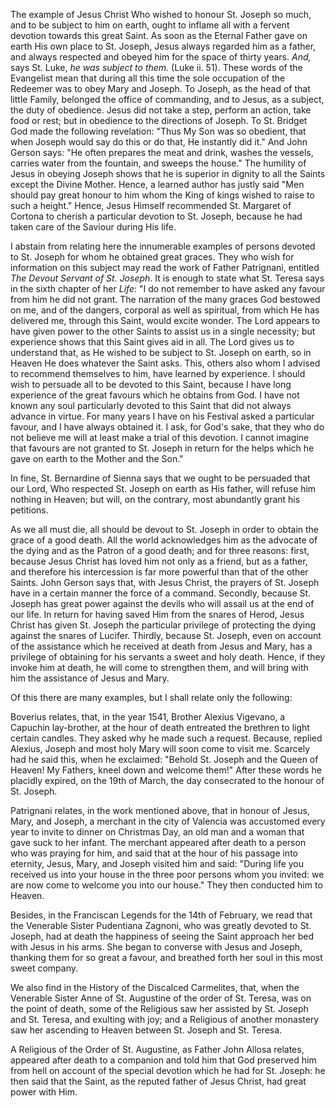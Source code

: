 
The example of Jesus Christ Who wished to honour St. Joseph so much, and to be subject to him on earth, ought to inflame all with a fervent devotion towards this great Saint. As soon as the Eternal Father gave on earth His own place to St. Joseph, Jesus always regarded him as a father, and always respected and obeyed him for the space of thirty years. *And,* says St. Luke, *he was subject to them.* (Luke ii. 51). These words of the Evangelist mean that during all this time the sole occupation of the Redeemer was to obey Mary and Joseph. To Joseph, as the head of that little Family, belonged the office of commanding, and to Jesus, as a subject, the duty of obedience. Jesus did not take a step, perform an action, take food or rest; but in obedience to the directions of Joseph. To St. Bridget God made the following revelation: \"Thus My Son was so obedient, that when Joseph would say do this or do that, He instantly did it.\" And John Gerson says: \"He often prepares the meat and drink, washes the vessels, carries water from the fountain, and sweeps the house.\" The humility of Jesus in obeying Joseph shows that he is superior in dignity to all the Saints except the Divine Mother. Hence, a learned author has justly said \"Men should pay great honour to him whom the King of kings wished to raise to such a height.\" Hence, Jesus Himself recommended St. Margaret of Cortona to cherish a particular devotion to St. Joseph, because he had taken care of the Saviour during His life.

I abstain from relating here the innumerable examples of persons devoted to St. Joseph for whom he obtained great graces. They who wish for information on this subject may read the work of Father Patrignani, entitled *The Devout Servant of St. Joseph*. It is enough to state what St. Teresa says in the sixth chapter of her *Life*: \"I do not remember to have asked any favour from him he did not grant. The narration of the many graces God bestowed on me, and of the dangers, corporal as well as spiritual, from which He has delivered me, through this Saint, would excite wonder. The Lord appears to have given power to the other Saints to assist us in a single necessity; but experience shows that this Saint gives aid in all. The Lord gives us to understand that, as He wished to be subject to St. Joseph on earth, so in Heaven He does whatever the Saint asks. This, others also whom I advised to recommend themselves to him, have learned by experience. I should wish to persuade all to be devoted to this Saint, because I have long experience of the great favours which he obtains from God. I have not known any soul particularly devoted to this Saint that did not always advance in virtue. For many years I have on his Festival asked a particular favour, and I have always obtained it. I ask, for God\'s sake, that they who do not believe me will at least make a trial of this devotion. I cannot imagine that favours are not granted to St. Joseph in return for the helps which he gave on earth to the Mother and the Son.\"

In fine, St. Bernardine of Sienna says that we ought to be persuaded that our Lord, Who respected St. Joseph on earth as His father, will refuse him nothing in Heaven; but will, on the contrary, most abundantly grant his petitions.

As we all must die, all should be devout to St. Joseph in order to obtain the grace of a good death. All the world acknowledges him as the advocate of the dying and as the Patron of a good death; and for three reasons: first, because Jesus Christ has loved him not only as a friend, but as a father, and therefore his intercession is far more powerful than that of the other Saints. John Gerson says that, with Jesus Christ, the prayers of St. Joseph have in a certain manner the force of a command. Secondly, because St. Joseph has great power against the devils who will assail us at the end of our life. In return for having saved Him from the snares of Herod, Jesus Christ has given St. Joseph the particular privilege of protecting the dying against the snares of Lucifer. Thirdly, because St. Joseph, even on account of the assistance which he received at death from Jesus and Mary, has a privilege of obtaining for his servants a sweet and holy death. Hence, if they invoke him at death, he will come to strengthen them, and will bring with him the assistance of Jesus and Mary.

Of this there are many examples, but I shall relate only the following:

Boverius relates, that, in the year 1541, Brother Alexius Vigevano, a Capuchin lay-brother, at the hour of death entreated the brethren to light certain candles. They asked why he made such a request. Because, replied Alexius, Joseph and most holy Mary will soon come to visit me. Scarcely had he said this, when he exclaimed: \"Behold St. Joseph and the Queen of Heaven! My Fathers, kneel down and welcome them!\" After these words he placidly expired, on the 19th of March, the day consecrated to the honour of St. Joseph.

Patrignani relates, in the work mentioned above, that in honour of Jesus, Mary, and Joseph, a merchant in the city of Valencia was accustomed every year to invite to dinner on Christmas Day, an old man and a woman that gave suck to her infant. The merchant appeared after death to a person who was praying for him, and said that at the hour of his passage into eternity, Jesus, Mary, and Joseph visited him and said: \"During life you received us into your house in the three poor persons whom you invited: we are now come to welcome you into our house.\" They then conducted him to Heaven.

Besides, in the Franciscan Legends for the 14th of February, we read that the Venerable Sister Pudentiana Zagnoni, who was greatly devoted to St. Joseph, had at death the happiness of seeing the Saint approach her bed with Jesus in his arms. She began to converse with Jesus and Joseph, thanking them for so great a favour, and breathed forth her soul in this most sweet company.

We also find in the History of the Discalced Carmelites, that, when the Venerable Sister Anne of St. Augustine of the order of St. Teresa, was on the point of death, some of the Religious saw her assisted by St. Joseph and St. Teresa, and exulting with joy; and a Religious of another monastery saw her ascending to Heaven between St. Joseph and St. Teresa.

A Religious of the Order of St. Augustine, as Father John Allosa relates, appeared after death to a companion and told him that God preserved him from hell on account of the special devotion which he had for St. Joseph: he then said that the Saint, as the reputed father of Jesus Christ, had great power with Him.

